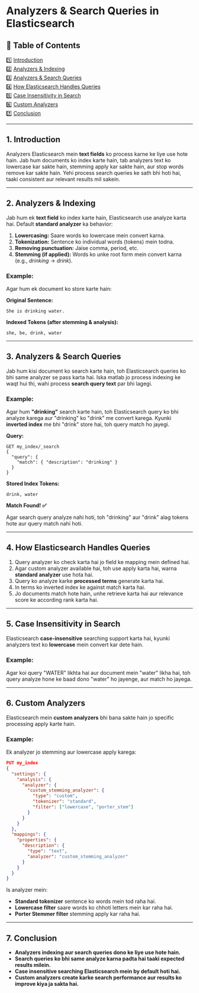 # Analyzers & Search Queries in Elasticsearch

## **📌 Table of Contents**  
1️⃣ [Introduction](#1)  
2️⃣ [Analyzers & Indexing](#2)  
3️⃣ [Analyzers & Search Queries](#3)  
4️⃣ [How Elasticsearch Handles Queries](#4)  
5️⃣ [Case Insensitivity in Search](#5)  
6️⃣ [Custom Analyzers](#6)  
7️⃣ [Conclusion](#7)  

---

## 1. Introduction <a id="1"></a>
Analyzers Elasticsearch mein **text fields** ko process karne ke liye use hote hain. Jab hum documents ko index karte hain, tab analyzers text ko lowercase kar sakte hain, stemming apply kar sakte hain, aur stop words remove kar sakte hain. Yehi process search queries ke sath bhi hoti hai, taaki consistent aur relevant results mil sakein.

---

## 2. Analyzers & Indexing <a id="2"></a>
Jab hum ek **text field** ko index karte hain, Elasticsearch use analyze karta hai. Default **standard analyzer** ka behavior:

1. **Lowercasing:** Saare words ko lowercase mein convert karna.
2. **Tokenization:** Sentence ko individual words (tokens) mein todna.
3. **Removing punctuation:** Jaise comma, period, etc.
4. **Stemming (if applied):** Words ko unke root form mein convert karna (e.g., *drinking* → *drink*).

### Example:
Agar hum ek document ko store karte hain:

**Original Sentence:**
```
She is drinking water.
```

**Indexed Tokens (after stemming & analysis):**
```
she, be, drink, water
```

---

## 3. Analyzers & Search Queries <a id="3"></a>
Jab hum kisi document ko search karte hain, toh Elasticsearch queries ko bhi same analyzer se pass karta hai. Iska matlab jo process indexing ke waqt hui thi, wahi process **search query text** par bhi lagegi.

### Example:
Agar hum **"drinking"** search karte hain, toh Elasticsearch query ko bhi analyze karega aur "drinking" ko "drink" me convert karega. Kyunki **inverted index** me bhi "drink" store hai, toh query match ho jayegi.

**Query:**
```
GET my_index/_search
{
  "query": {
    "match": { "description": "drinking" }
  }
}
```

**Stored Index Tokens:**
```
drink, water
```

**Match Found! ✅**

Agar search query analyze nahi hoti, toh "drinking" aur "drink" alag tokens hote aur query match nahi hoti.

---

## 4. How Elasticsearch Handles Queries <a id="4"></a>
1. Query analyzer ko check karta hai jo field ke mapping mein defined hai.
2. Agar custom analyzer available hai, toh use apply karta hai, warna **standard analyzer** use hota hai.
3. Query ko analyze karke **processed terms** generate karta hai.
4. In terms ko inverted index ke against match karta hai.
5. Jo documents match hote hain, unhe retrieve karta hai aur relevance score ke according rank karta hai.

---

## 5. Case Insensitivity in Search <a id="5"></a>
Elasticsearch **case-insensitive** searching support karta hai, kyunki analyzers text ko **lowercase** mein convert kar dete hain.

### Example:
Agar koi query "WATER" likhta hai aur document mein "water" likha hai, toh query analyze hone ke baad dono "water" ho jayenge, aur match ho jayega.

---

## 6. Custom Analyzers <a id="6"></a>
Elasticsearch mein **custom analyzers** bhi bana sakte hain jo specific processing apply karte hain.

### Example:
Ek analyzer jo stemming aur lowercase apply karega:

```json
PUT my_index
{
  "settings": {
    "analysis": {
      "analyzer": {
        "custom_stemming_analyzer": {
          "type": "custom",
          "tokenizer": "standard",
          "filter": ["lowercase", "porter_stem"]
        }
      }
    }
  },
  "mappings": {
    "properties": {
      "description": {
        "type": "text",
        "analyzer": "custom_stemming_analyzer"
      }
    }
  }
}
```

Is analyzer mein:
- **Standard tokenizer** sentence ko words mein tod raha hai.
- **Lowercase filter** saare words ko chhoti letters mein kar raha hai.
- **Porter Stemmer filter** stemming apply kar raha hai.

---

## 7. Conclusion <a id="7"></a>
- **Analyzers indexing aur search queries dono ke liye use hote hain.**
- **Search queries ko bhi same analyze karna padta hai taaki expected results milein.**
- **Case insensitive searching Elasticsearch mein by default hoti hai.**
- **Custom analyzers create karke search performance aur results ko improve kiya ja sakta hai.**

